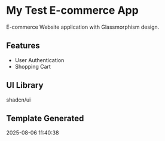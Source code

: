 # My Test E-commerce App

E-commerce Website application with Glassmorphism design.

## Features
- User Authentication
- Shopping Cart

## UI Library
shadcn/ui

## Template Generated
2025-08-06 11:40:38